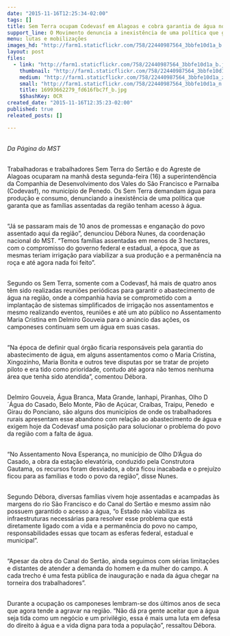 ```yaml
---
date: "2015-11-16T12:25:34-02:00"
tags: []
title: Sem Terra ocupam Codevasf em Alagoas e cobra garantia de água nos assentamentos
support_line: O Movimento denuncia a inexistência de uma política que garanta que as famílias assentadas da região tenham acesso à água.
menu: lutas e mobilizações
images_hd: "http://farm1.staticflickr.com/758/22440987564_3bbfe10d1a_b.jpg"
layout: post
files:
  - link: "http://farm1.staticflickr.com/758/22440987564_3bbfe10d1a_b.jpg"
    thumbnail: "http://farm1.staticflickr.com/758/22440987564_3bbfe10d1a_t.jpg"
    medium: "http://farm1.staticflickr.com/758/22440987564_3bbfe10d1a_z.jpg"
    small: "http://farm1.staticflickr.com/758/22440987564_3bbfe10d1a_n.jpg"
    title: 16993662279_fd616fbc7f_b.jpg
    $$hashKey: 0CR
created_date: "2015-11-16T12:35:23-02:00"
published: true
releated_posts: []

---
```

<p><br />
<em>Da P&aacute;gina do MST</em></p>

<p><br />
Trabalhadoras e trabalhadores Sem Terra do Sert&atilde;o e do Agreste de Alagoas ocuparam na manh&atilde;&nbsp;desta&nbsp;segunda-feira (16) a superintend&ecirc;ncia da Companhia de Desenvolvimento dos Vales do S&atilde;o Francisco e Parna&iacute;ba (Codevasf), no munic&iacute;pio de Penedo. Os Sem Terra demandam &aacute;gua para produ&ccedil;&atilde;o e consumo, denunciando a inexist&ecirc;ncia de uma pol&iacute;tica que garanta que as fam&iacute;lias assentadas da regi&atilde;o tenham acesso &agrave; &aacute;gua.</p>

<p><br />
&ldquo;J&aacute; se passaram mais de 10 anos de promessas e engana&ccedil;&atilde;o do povo assentado aqui da regi&atilde;o&rdquo;, denunciou D&eacute;bora Nunes, da coordena&ccedil;&atilde;o nacional do MST. &ldquo;Temos fam&iacute;lias assentadas em menos de 3 hectares, com o compromisso do governo federal e estadual, a &eacute;poca, que as mesmas teriam irriga&ccedil;&atilde;o para viabilizar a sua produ&ccedil;&atilde;o e a perman&ecirc;ncia na ro&ccedil;a e at&eacute; agora nada foi feito&rdquo;.</p>

<p><br />
Segundo os Sem Terra, somente com a Codevasf, h&aacute; mais de quatro anos t&ecirc;m sido realizadas reuni&otilde;es peri&oacute;dicas para garantir o abastecimento de &aacute;gua na regi&atilde;o, onde a companhia havia se comprometido com a implanta&ccedil;&atilde;o de sistemas simplificados de irriga&ccedil;&atilde;o nos assentamentos e mesmo realizando eventos, reuni&otilde;es e at&eacute; um ato p&uacute;blico no Assentamento Maria Cristina em Delmiro Gouveia para o an&uacute;ncio das a&ccedil;&otilde;es, os camponeses continuam sem um &aacute;gua em suas casas.</p>

<p><br />
&ldquo;Na &eacute;poca de definir qual &oacute;rg&atilde;o ficaria respons&aacute;veis pela garantia do abastecimento de &aacute;gua, em alguns assentamentos como o Maria Cristina, Xingozinho, Maria Bonita e outros teve disputas por se tratar de projeto piloto e era tido como prioridade, contudo at&eacute; agora n&atilde;o temos nenhuma &aacute;rea que tenha sido atendida&rdquo;, comentou D&eacute;bora.</p>

<p><br />
Delmiro Gouveia, &Aacute;gua Branca, Mata Grande, Ianhapi, Piranhas, Olho D&acute;&Aacute;gua do Casado, Belo Monte, P&atilde;o de A&ccedil;&uacute;car, Cra&iacute;bas, Traipu, Penedo &nbsp;e Girau do Ponciano, s&atilde;o alguns dos munic&iacute;pios de onde os trabalhadores rurais apresentam esse abandono com rela&ccedil;&atilde;o ao abastecimento de &aacute;gua e exigem hoje da Codevasf uma posi&ccedil;&atilde;o para solucionar o problema do povo da regi&atilde;o com a falta de &aacute;gua.</p>

<p><br />
&ldquo;No Assentamento Nova Esperan&ccedil;a, no munic&iacute;pio de Olho D&rsquo;&Aacute;gua do Casado, a obra da esta&ccedil;&atilde;o elevat&oacute;ria, conduzido pela Construtora Gautama, os recursos foram desviados, a obra ficou inacabada e o preju&iacute;zo ficou para as fam&iacute;lias e todo o povo da regi&atilde;o&rdquo;, disse Nunes.</p>

<p><br />
Segundo D&eacute;bora, diversas fam&iacute;lias vivem hoje assentadas e acampadas &agrave;s margens do rio S&atilde;o Francisco e do Canal do Sert&atilde;o e mesmo assim n&atilde;o possuem garantido o acesso a &aacute;gua, &ldquo;o Estado n&atilde;o viabiliza as infraestruturas necess&aacute;rias para resolver esse problema que est&aacute; diretamente ligado com a vida e a perman&ecirc;ncia do povo no campo, responsabilidades essas que tocam as esferas federal, estadual e municipal&rdquo;.</p>

<p><br />
&ldquo;Apesar da obra do Canal do Sert&atilde;o, ainda seguimos com s&eacute;rias limita&ccedil;&otilde;es e distantes de atender a demanda do homem e da mulher do campo. A cada trecho &eacute; uma festa p&uacute;blica de inaugura&ccedil;&atilde;o e nada da &aacute;gua chegar na torneira dos trabalhadores&rdquo;.</p>

<p><br />
Durante a ocupa&ccedil;&atilde;o os camponeses lembram-se dos &uacute;ltimos anos de seca que agora tende a agravar na regi&atilde;o. &ldquo;N&atilde;o d&aacute; pra gente aceitar que a &aacute;gua seja tida como um neg&oacute;cio e um privil&eacute;gio, essa &eacute; mais uma luta em defesa do direito &agrave; &aacute;gua e a vida digna para toda a popula&ccedil;&atilde;o&rdquo;, ressaltou D&eacute;bora.</p>
